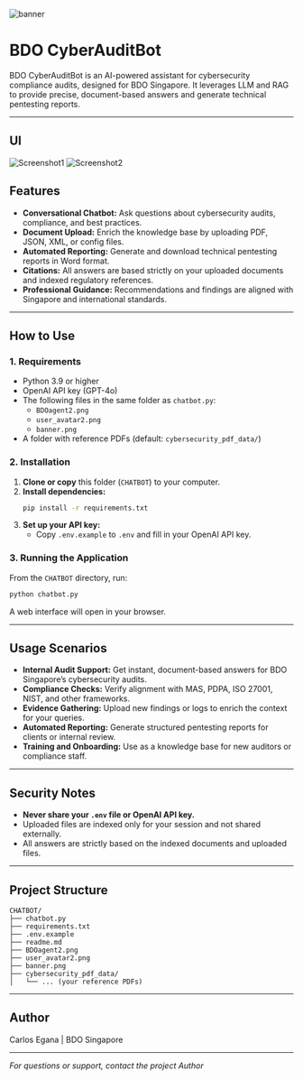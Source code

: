 ![banner](https://github.com/user-attachments/assets/a9aca2db-a195-4182-a690-0cc7de0f7480)


# BDO CyberAuditBot

BDO CyberAuditBot is an AI-powered assistant for cybersecurity compliance audits, designed for BDO Singapore. It leverages LLM and RAG to provide precise, document-based answers and generate technical pentesting reports.

---

## UI
![Screenshot1](<img width="1348" height="929" alt="Screenshot 2025-08-19 at 5 06 31 PM" src="https://github.com/user-attachments/assets/f1be8b89-b0e9-4b49-9db8-0b8e5df47917" />)
![Screenshot2](<img width="1348" height="696" alt="Screenshot 2025-08-19 at 4 20 59 PM" src="https://github.com/user-attachments/assets/e49e8472-b64d-4bf7-8297-3098752efa0a" />)

## Features

- **Conversational Chatbot:** Ask questions about cybersecurity audits, compliance, and best practices.
- **Document Upload:** Enrich the knowledge base by uploading PDF, JSON, XML, or config files.
- **Automated Reporting:** Generate and download technical pentesting reports in Word format.
- **Citations:** All answers are based strictly on your uploaded documents and indexed regulatory references.
- **Professional Guidance:** Recommendations and findings are aligned with Singapore and international standards.

---

## How to Use

### 1. Requirements

- Python 3.9 or higher
- OpenAI API key (GPT-4o)
- The following files in the same folder as `chatbot.py`:
  - `BDOagent2.png`
  - `user_avatar2.png`
  - `banner.png`
- A folder with reference PDFs (default: `cybersecurity_pdf_data/`)

### 2. Installation

1. **Clone or copy** this folder (`CHATBOT`) to your computer.
2. **Install dependencies:**
   ```sh
   pip install -r requirements.txt
   ```
3. **Set up your API key:**
   - Copy `.env.example` to `.env` and fill in your OpenAI API key.

### 3. Running the Application

From the `CHATBOT` directory, run:

```sh
python chatbot.py
```

A web interface will open in your browser.

---

## Usage Scenarios

- **Internal Audit Support:** Get instant, document-based answers for BDO Singapore’s cybersecurity audits.
- **Compliance Checks:** Verify alignment with MAS, PDPA, ISO 27001, NIST, and other frameworks.
- **Evidence Gathering:** Upload new findings or logs to enrich the context for your queries.
- **Automated Reporting:** Generate structured pentesting reports for clients or internal review.
- **Training and Onboarding:** Use as a knowledge base for new auditors or compliance staff.

---

## Security Notes

- **Never share your `.env` file or OpenAI API key.**
- Uploaded files are indexed only for your session and not shared externally.
- All answers are strictly based on the indexed documents and uploaded files.

---

## Project Structure

```
CHATBOT/
├── chatbot.py
├── requirements.txt
├── .env.example
├── readme.md
├── BDOagent2.png
├── user_avatar2.png
├── banner.png
├── cybersecurity_pdf_data/
│   └── ... (your reference PDFs)
```

---

## Author

Carlos Egana | BDO Singapore

---

_For questions or support, contact the project Author_
